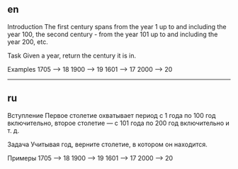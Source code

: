 ## en

Introduction
The first century spans from the year 1 up to and including the year 100, the second century - from the year 101 up to and including the year 200, etc.

Task
Given a year, return the century it is in.

Examples
1705 --> 18
1900 --> 19
1601 --> 17
2000 --> 20

---

## ru

Вступление
Первое столетие охватывает период с 1 года по 100 год включительно, второе столетие — с 101 года по 200 год включительно и т. д.

Задача
Учитывая год, верните столетие, в котором он находится.

Примеры
1705 --> 18
1900 --> 19
1601 --> 17
2000 --> 20

